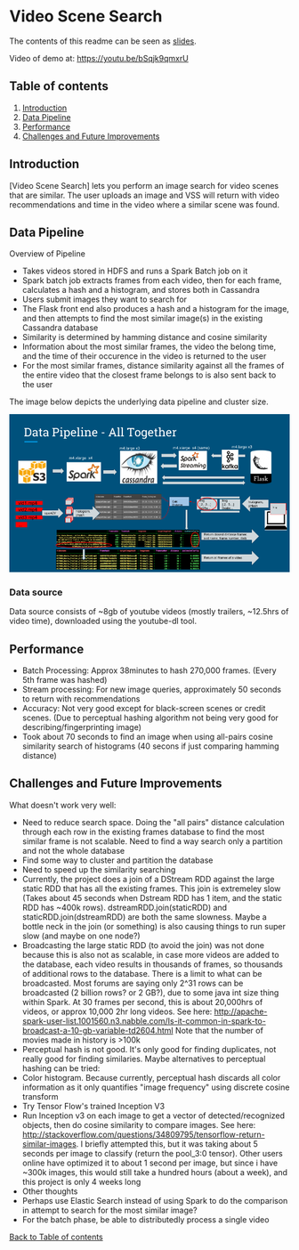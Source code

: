 # Video Scene Search


The contents of this readme can be seen as [slides](https://docs.google.com/presentation/d/1rA-a1rvw_gEi7a6YRrSMkxz0UoJseJRh3DVxGAiKfzg/edit?usp=sharing).

Video of demo at: https://youtu.be/bSqjk9qmxrU


## Table of contents
1. [Introduction](README.md#introduction)
2. [Data Pipeline](README.md#data-pipeline)
3. [Performance](README.md#performance)
4. [Challenges and Future Improvements](README.md#challenges-and-future-improvements)


## Introduction 


[Video Scene Search] lets you perform an image search for video scenes that are similar. The user uploads an image and VSS will return with video recommendations and time in the video where a similar scene was found.


## Data Pipeline

Overview of Pipeline
* Takes videos stored in HDFS and runs a Spark Batch job on it
 * Spark batch job extracts frames from each video, then for each frame, calculates a hash and a histogram, and stores both in Cassandra
* Users submit images they want to search for
 * The Flask front end also produces a hash and a histogram for the image, and then attempts to find the most similar image(s) in the existing Cassandra database
 * Similarity is determined by hamming distance and cosine similarity
 * Information about the most similar frames, the video the belong time, and the time of their occurence in the video is returned to the user
 * For the most similar frames, distance similarity against all the frames of the entire video that the closest frame belongs to is also sent back to the user

The image below depicts the underlying data pipeline and cluster size.

![Alt text](content_for_readme/pipeline.png?raw=true "Pipeline")

### Data source
Data source consists of ~8gb of youtube videos (mostly trailers, ~12.5hrs of video time), downloaded using the youtube-dl tool.



## Performance

* Batch Processing: Approx 38minutes to hash 270,000 frames. (Every 5th frame was hashed)
* Stream processing: For new image queries, approximately 50 seconds to return with recommendations
* Accuracy: Not very good except for black-screen scenes or credit scenes. (Due to perceptual hashing algorithm not being very good for describing/fingerprinting image)
* Took about 70 seconds to find an image when using all-pairs cosine similarity search of histograms (40 secons if just comparing hamming distance)

## Challenges and Future Improvements

What doesn't work very well:
* Need to reduce search space. Doing the "all pairs" distance calculation through each row in the existing frames database to find the most similar frame is not scalable. Need to find a way search only a partition and not the whole database
 * Find some way to cluster and partition the database
* Need to speed up the similarity searching
 * Currently, the project does a join of a DStream RDD against the large static RDD that has all the existing frames. This join is extremeley slow (Takes about 45 seconds when Dstream RDD has 1 item, and the static RDD has ~400k rows). dstreamRDD.join(staticRDD) and staticRDD.join(dstreamRDD) are both the same slowness. Maybe a bottle neck in the join (or something) is also causing things to run super slow (and maybe on one node?)
  * Broadcasting the large static RDD (to avoid the join) was not done because this is also not as scalable, in case more videos are added to the database, each video results in thousands of frames, so thousands of additional rows to the database. There is a limit to what can be broadcasted. Most forums are saying only 2^31 rows can be broadcasted (2 billion rows? or 2 GB?), due to some java int size thing within Spark. At 30 frames per second, this is about 20,000hrs of videos, or approx 10,000 2hr long videos. See here: http://apache-spark-user-list.1001560.n3.nabble.com/Is-it-common-in-spark-to-broadcast-a-10-gb-variable-td2604.html  Note that the number of movies made in history is >100k
* Perceptual hash is not good. It's only good for finding duplicates, not really good for finding similaries. Maybe alternatives to perceptual hashing can be tried:
 * Color histogram. Because currently, perceptual hash discards all color information as it only quantifies "image frequency" using discrete cosine transform
 * Try Tensor Flow's trained Inception V3
  * Run Inception v3 on each image to get a vector of detected/recognized objects, then do cosine similarity to compare images. See here: http://stackoverflow.com/questions/34809795/tensorflow-return-similar-images. I briefly attempted this, but it was taking about 5 seconds per image to classify (return the pool_3:0 tensor). Other users online have optimized it to about 1 second per image, but since i have ~300k images, this would still take a hundred hours (about a week), and this project is only 4 weeks long
* Other thoughts
 * Perhaps use Elastic Search instead of using Spark to do the comparison in attempt to search for the most similar image?
 * For the batch phase, be able to distributedly process a single video

[Back to Table of contents](README.md#table-of-contents)
